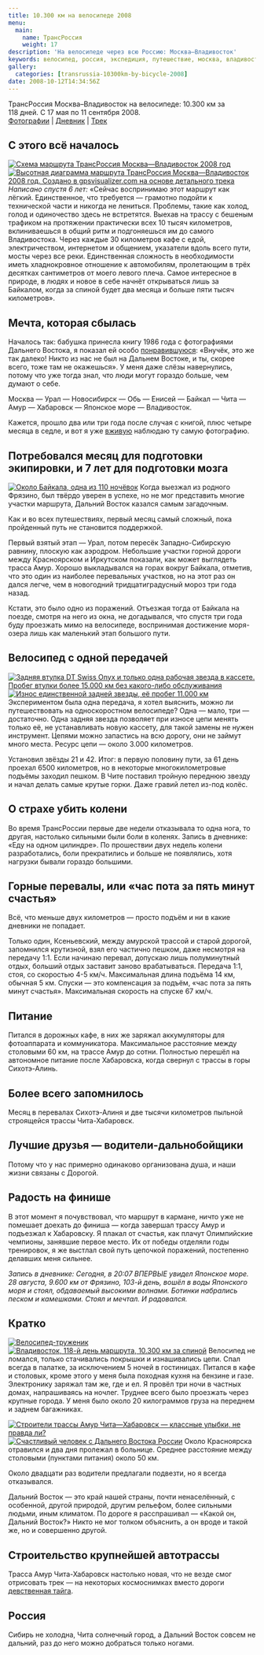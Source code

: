 ```yaml
---
title: 10.300 км на велосипеде 2008
menu:
  main:
    name: ТрансРоссия
    weight: 17
description: 'На велосипеде через всю Россию: Москва—Владивосток'
keywords: велосипед, россия, экспедиция, путешествие, москва, владивосток
gallery:
  categories: [transrussia-10300km-by-bicycle-2008]
date: 2008-10-12T14:34:56Z
---
```


ТрансРоссия Москва&ndash;Владивосток на велосипеде: 10.300&nbsp;км за 118&nbsp;дней. С 17&nbsp;мая по 11&nbsp;сентября 2008.<br>
[Фотографии](/ru/categories/transrussia-10300km-by-bicycle-2008/) |
[Дневник](diary) |
<a href="/map/#type=hybrid&amp;center=50.17195,87.17019&amp;zoom=4&amp;kml=kml2008" target="_blank">Трек</a>



## С этого всё началось

[![Схема маршрута ТрансРоссия Москва—Владивосток 2008 год](/static/my-routes/transrussia-10300km-by-bicycle-2008/transrussia-2008-logo-small.jpg)](/static/my-routes/transrussia-10300km-by-bicycle-2008/transrussia-2008-logo-full.jpg?classes=jpic,right,break)
[![Высотная диаграмма маршрута ТрансРоссия Москва—Владивосток 2008 год. Создано в gpsvisualizer.com на основе детального трека](/static/my-routes/transrussia-10300km-by-bicycle-2008/transrussia-2008-elevation-small.png)](/static/my-routes/transrussia-10300km-by-bicycle-2008/transrussia-2008-elevation-full.png?classes=jpic,right,break)
*Написано спустя 6 лет:* «Сейчас воспринимаю этот маршрут как лёгкий. Единственное, что требуется — грамотно подойти к технической части и никогда не лениться. Проблемы, такие как холод, голод и одиночество здесь не встретятся. Выехав на трассу с бешеным трафиком на протяжении практически всех 10 тысяч километров, вклиниваешься в общий ритм и подгоняешься им до самого Владивостока. Через каждые 30 километров кафе с едой, электричеством, интернетом и общением, указатели вдоль всего пути, мосты через все реки. Единственная сложность в необходимости иметь хладнокровное отношение к автомобилям, пролетающим в трёх десятках сантиметров от моего левого плеча. Самое интересное в природе, в людях и новое в себе начнёт открываться лишь за Байкалом, когда за спиной будет два месяца и больше пяти тысяч километров».



## Мечта, которая сбылась

Началось так: бабушка принесла книгу 1986 года с фотографиями Дальнего Востока, я показал ей особо [понравившуюся](/static/my-routes/transrussia-10300km-by-bicycle-2008/transrussia-2008-from-book.jpg?classes=jpic): «Внучёк, это же так далеко! Никто из нас не был на Дальнем Востоке, и ты, скорее всего, тоже там не окажешься». У меня даже слёзы навернулись, потому что уже тогда знал, что люди могут гораздо больше, чем думают о себе.

Москва — Урал — Новосибирск — Обь — Енисей — Байкал — Чита — Амур — Хабаровск — Японское море — Владивосток.

Кажется, прошло два или три года после случая с книгой, плюс четыре месяца в седле, и вот я уже [вживую](/static/my-routes/transrussia-10300km-by-bicycle-2008/tr08.20.japon-sea-vladivostok.49.jpg?classes=jpic) наблюдаю ту самую фотографию.



## Потребовался месяц для подготовки экипировки, и 7 лет для подготовки мозга

[![Около Байкала, одна из 110 ночёвок](/static/my-routes/transrussia-10300km-by-bicycle-2008/tn_tr08.13.chernyshevsk-mogocha.32.jpg)](/static/my-routes/transrussia-10300km-by-bicycle-2008/tr08.13.chernyshevsk-mogocha.32.jpg?classes=jpic,left)
Когда выезжал из родного Фрязино, был твёрдо уверен в успехе, но не мог представить многие участки маршрута, Дальний Восток казался самым загадочным.

Как и во всех путешествиях, первый месяц самый сложный, пока пройденный путь не становится поддержкой.

Первый взятый этап — Урал, потом пересёк Западно-Сибирскую равнину, плоскую как аэродром. Небольшие участки горной дороги между Красноярском и Иркутском показали, как может выглядеть трасса Амур. Хорошо выкладывался на горах вокруг Байкала, отметив, что это один из наиболее перевальных участков, но на этот раз он дался легче, чем в новогодний тридцатиградусный мороз три года назад.

Кстати, это было одно из поражений. Отъезжая тогда от Байкала на поезде, смотря на него из окна, не догадывался, что спустя три года буду проезжать мимо на велосипеде, воспринимая достижение моря-озера лишь как маленький этап большого пути.



## Велосипед с одной передачей

[![Задняя втулка DT Swiss Onyx и только одна рабочая звезда в кассете. Пробег втулки более 15.000 км без какого-либо обслуживания](/static/my-routes/transrussia-10300km-by-bicycle-2008/rear-hub-small.jpg)](/static/my-routes/transrussia-10300km-by-bicycle-2008/rear-hub-full.jpg?classes=jpic,right)
[![Износ единственной задней звезды, её пробег 11.000 км](/static/my-routes/transrussia-10300km-by-bicycle-2008/rear-ring-small.jpg)](/static/my-routes/transrussia-10300km-by-bicycle-2008/rear-ring-full.jpg?classes=jpic,right)
Экспериментом была одна передача, я хотел выяснить, можно ли путешествовать на односкоростном велосипеде? Одна — мало, три — достаточно. Одна задняя звезда позволяет при износе цепи менять только её, не устанавливать новую кассету, для такой замены не нужен инструмент. Цепями можно запастись на всю дорогу, они не займут много места. Ресурс цепи — около 3.000 километров.

Установил звёзды 21 и 42. Итог: в первую половину пути, за 61 день проехал 6500 километров, но в некоторые многокилометровые подъёмы заходил пешком. В Чите поставил тройную переднюю звезду и начал делать самые крутые горки. Даже гравий летел из-под колёс.



## О страхе убить колени

Во время ТрансРоссии первые две недели отказывала то одна нога, то другая, настолько сильными были боли в коленях. Запись в дневнике: «Еду на одном цилиндре». По прошествии двух недель колени разработались, боли прекратились и больше не появлялись, хотя нагрузки бывали гораздо большими.



## Горные перевалы, или «час пота за пять минут счастья»

Всё, что меньше двух километров — просто подъём и ни в какие дневники не попадает.

Только один, Ксеньевский, между амурской трассой и старой дорогой, запомнился крутизной, взял его частично пешком, даже несмотря на передачу 1:1. Если начинаю перевал, допускаю лишь полуминутный отдых, больший отдых заставит заново врабатываться. Передача 1:1, стоя, со скоростью 4-5 км/ч. Максимальная длина подъёма 14 км, обычная 5 км. Спуски — это компенсация за подъём, «час пота за пять минут счастья». Максимальная скорость на спуске 67 км/ч.



## Питание

Питался в дорожных кафе, в них же заряжал аккумуляторы для фотоаппарата и коммуникатора. Максимальное расстояние между столовыми 60 км, на трассе Амур до сотни. Полностью перешёл на автономное питание после Хабаровска, когда свернул с трассы в горы Сихотэ-Алинь.



## Более всего запомнилось

Месяц в перевалах Сихотэ-Алиня и две тысячи километров пыльной строящейся трассы Чита-Хабаровск.



## Лучшие друзья — водители-дальнобойщики

Потому что у нас примерно одинаково организована душа, и наши жизни связаны с Дорогой.



## Радость на финише

В этот момент я почувствовал, что маршрут в кармане, ничто уже не помешает доехать до финиша — когда завершал трассу Амур и подъезжал к Хабаровску. Я плакал от счастья, как плачут Олимпийские чемпионы, занявшие первое место. Их от победы отделяли годы тренировок, я же выстлал свой путь цепочкой поражений, постепенно делавших меня сильнее.

_Запись в дневнике: Сегодня, в 20:07 ВПЕРВЫЕ увидел Японское море. 28 августа, 9.600 км от Фрязино, 103-й день, вошёл в воды Японского моря и стоял, обдаваемый высокими волнами. Ботинки набрались песком и камешками. Стоял и мечтал. И радовался._



## Кратко

[![Велосипед-труженик](/static/my-routes/transrussia-10300km-by-bicycle-2008/tn_tr08.18.verhnij_pereval-dalnegorsk.23.jpg)](/static/my-routes/transrussia-10300km-by-bicycle-2008/tr08.18.verhnij_pereval-dalnegorsk.23.jpg?classes=jpic,right)
[![Владивосток, 118-й день маршрута, 10.300 км за спиной](/static/my-routes/transrussia-10300km-by-bicycle-2008/tn_tr08.20.japon_sea-vladivostok.44.jpg)](/static/my-routes/transrussia-10300km-by-bicycle-2008/tr08.20.japon_sea-vladivostok.44.jpg?classes=jpic,right)
Велосипед не ломался, только стачивались покрышки и изнашивались цепи. Спал всегда в палатке, за исключением 5 ночей в гостиницах. Питался в кафе и столовых, кроме этого у меня была походная кухня на бензине и газе. Электронику заряжал там же, где и ел. Я провёл три ночи в частных домах, напрашиваясь на ночлег. Труднее всего было проезжать через крупные города. У меня было около 20 килограммов груза на переднем и заднем багажниках.

[![Строители трассы Амур Чита—Хабаровск — классные улыбки, не правда ли?](/static/my-routes/transrussia-10300km-by-bicycle-2008/tn_tr08.16.zeya_river-kchabarovsk.36.jpg)](/static/my-routes/transrussia-10300km-by-bicycle-2008/tr08.16.zeya_river-kchabarovsk.36.jpg?classes=jpic,left)
[![Счастливый человек с Дальнего Востока России](/static/my-routes/transrussia-10300km-by-bicycle-2008/tn_tr08.17.kchabarovsk-verhnij_pereval.68.jpg)](/static/my-routes/transrussia-10300km-by-bicycle-2008/tr08.17.kchabarovsk-verhnij_pereval.68.jpg?classes=jpic,left)
Около Красноярска отравился и два дня пролежал в больнице. Среднее расстояние между столовыми (пунктами питания) около 50 км. 

Около двадцати раз водители предлагали подвезти, но я всегда отказывался.

Дальний Восток — это край нашей страны, почти ненаселённый, с особенной, другой природой, другим рельефом, более сильными людьми, иным климатом. По дороге я расспрашивал — «Какой он, Дальний Восток?» Никто не мог толком объяснить, а он вроде и такой же, но и совершенно другой.



## Строительство крупнейшей автотрассы

Трасса Амур Чита-Хабаровск настолько новая, что не везде смог отрисовать трек — на некоторых космоснимках вместо дороги [девственная тайга](/static/my-routes/transrussia-10300km-by-bicycle-2008/amur-road-satellite-image.jpg?classes=jpic).



## Россия

Сибирь не холодна, Чита солнечный город, а Дальний Восток совсем не дальний, раз до него можно добраться только ногами.